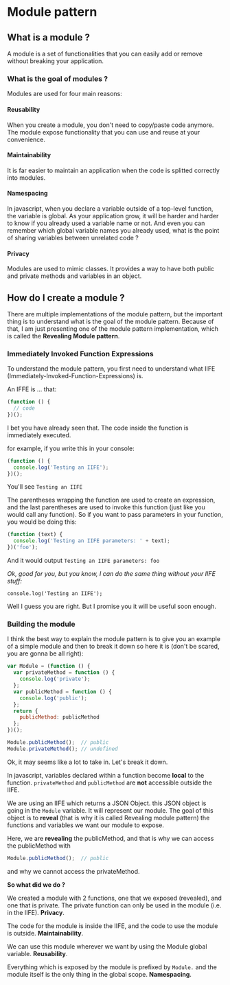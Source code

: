 # Module pattern

## What is a module ?

A module is a set of functionalities that you can easily add or remove without breaking your application.

### What is the goal of modules ?

Modules are used for four main reasons:

#### Reusability

When you create a module, you don't need to copy/paste code anymore. The module expose functionality that you can use and reuse at your convenience.

#### Maintainability

It is far easier to maintain an application when the code is splitted correctly into modules.

#### Namespacing

In javascript, when you declare a variable outside of a top-level function, the variable is global. As your application grow, it will be harder and harder to know if you already used a variable name or not. And even you can remember which global variable names you already used, what is the point of sharing variables between unrelated code ?

#### Privacy
Modules are used to mimic classes. It provides a way to have both public and private methods and variables in an object.

## How do I create a module ?

There are multiple implementations of the module pattern, but the important thing is to understand what is the goal of the module pattern. Because of that, I am just presenting one of the module pattern implementation, which is called the **Revealing Module pattern**.

### Immediately Invoked Function Expressions

To understand the module pattern, you first need to understand what IIFE (Immediately-Invoked-Function-Expressions) is.

An IFFE is ... that:

```js
(function () {
  // code
})();
```

I bet you have already seen that. The code inside the function is immediately executed.

for example, if you write this in your console:

```js
(function () {
  console.log('Testing an IIFE');
})();
```

You'll see `Testing an IIFE`

The parentheses wrapping the function are used to create an expression, and the last parentheses are used to invoke this function (just like you would call any function). So if you want to pass parameters in your function, you would be doing this:

```js
(function (text) {
  console.log('Testing an IIFE parameters: ' + text);
})('foo');
```

And it would output `Testing an IIFE parameters: foo`

*Ok, good for you, but you know, I can do the same thing without your IIFE stuff:*

`console.log('Testing an IIFE');`

Well I guess you are right. But I promise you it will be useful soon enough.

### Building the module
I think the best way to explain the module pattern is to give you an example of a simple module and then to break it down so here it is (don't be scared, you are gonna be all right):

```js
var Module = (function () {
  var privateMethod = function () {
    console.log('private');
  };
  var publicMethod = function () {
    console.log('public');
  };
  return {
    publicMethod: publicMethod
  };
})();

Module.publicMethod();  // public
Module.privateMethod(); // undefined
```

Ok, it may seems like a lot to take in. Let's break it down.

In javascript, variables declared within a function become **local** to the function. `privateMethod` and `publicMethod` are **not** accessible outside the IIFE.

We are using an IIFE which returns a JSON Object. this JSON object is going in the `Module` variable. It will represent our module. The goal of this object is to **reveal** (that is why it is called Revealing module pattern) the functions and variables we want our module to expose.

Here, we are **revealing** the publicMethod, and that is why we can access the publicMethod with

```js
Module.publicMethod();  // public
```

and why we cannot access the privateMethod.

**So what did we do ?**

We created a module with 2 functions, one that we exposed (revealed), and one that is private. The private function can only be used in the module (i.e. in the IIFE). **Privacy**.

The code for the module is inside the IIFE, and the code to use the module is outside. **Maintainability**.

We can use this module wherever we want by using the Module global variable. **Reusability**.

Everything which is exposed by the module is prefixed by `Module.` and the module itself is the only thing in the global scope. **Namespacing**.

